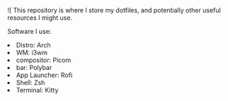 ![
This repository is where I store my dotfiles, and potentially other useful resources I might use.

Software I use:
<li>Distro:         Arch</li>
<li>WM:             i3wm</li>
<li>compositor:     Picom</li>
<li>bar:            Polybar</li>
<li>App Launcher:   Rofi</li>
<li>Shell:          Zsh</li>
<li>Terminal:       Kitty</li>
